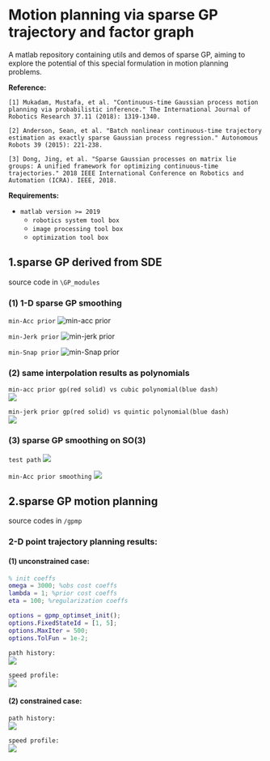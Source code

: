 # Motion planning via sparse GP trajectory and factor graph  

A matlab repository containing utils and demos of sparse GP, aiming to explore the potential of this special formulation in motion planning problems.  

**Reference:**  

    [1] Mukadam, Mustafa, et al. "Continuous-time Gaussian process motion planning via probabilistic inference." The International Journal of Robotics Research 37.11 (2018): 1319-1340.  

    [2] Anderson, Sean, et al. "Batch nonlinear continuous-time trajectory estimation as exactly sparse Gaussian process regression." Autonomous Robots 39 (2015): 221-238. 
    
    [3] Dong, Jing, et al. "Sparse Gaussian processes on matrix lie groups: A unified framework for optimizing continuous-time trajectories." 2018 IEEE International Conference on Robotics and Automation (ICRA). IEEE, 2018.  


**Requirements:**  

- `matlab version >= 2019`
  - `robotics system tool box`
  - `image processing tool box`
  - `optimization tool box`  


## 1.sparse GP derived from SDE  

source code in `\GP_modules`   

### (1) 1-D sparse GP smoothing
`min-Acc prior`
![min-acc prior](./GP_modules/results/1D_test_results/sparse_gp_minAcc_1D.jpg)

`min-Jerk prior`
![min-jerk prior](./GP_modules/results/1D_test_results/sparse_gp_minJerk_1D.jpg)

`min-Snap prior`
![min-Snap prior](./GP_modules/results/1D_test_results/sparse_gp_minSnap_1D.jpg)

### (2) same interpolation results as polynomials
`min-acc prior gp(red solid) vs cubic polynomial(blue dash)`  
![](./GP_modules/results/test2_results/min-Acc_vs_cubic-poly_interp.jpg)

`min-jerk prior gp(red solid) vs quintic polynomial(blue dash)`  
![](./GP_modules/results/test2_results/min-Jerk_vs_quintic-poly_interp.jpg)

### (3) sparse GP smoothing on SO(3)
`test path`
![](./GP_modules/results/SO3_test_results/test_path_sphere.jpg)

`min-Acc prior smoothing`
![](./GP_modules/results/1D_test_results/../SO3_test_results/min_acc_gp_path_sphere.jpg)

## 2.sparse GP motion planning

source codes in `/gpmp`

### 2-D point trajectory planning results: 
#### (1) unconstrained case:
```matlab
% init coeffs
omega = 3000; %obs cost coeffs
lambda = 1; %prior cost coeffs
eta = 100; %regularization coeffs

options = gpmp_optimset_init();
options.FixedStateId = [1, 5];
options.MaxIter = 500;
options.TolFun = 1e-2;
```

`path history:`   
![](./gpmp/results/result1_fixbound2D/traj_deform_history.jpg)

`speed profile:`  
![](./gpmp/results/result1_fixbound2D/speed_profile.jpg)

#### (2) constrained case:

`path history:`    
![](./gpmp/results/result2_cons_fixbound2D/traj_deform_history.jpg)

`speed profile:`  
![](./gpmp/results/result2_cons_fixbound2D/speed_profile.jpg)